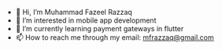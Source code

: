 - 👋 Hi, I’m Muhammad Fazeel Razzaq
- 👀 I’m interested in mobile app development
- 🌱 I’m currently learning payment gateways in flutter
- 📫 How to reach me through my email: mfrazzaq@gmail.com

<!---
mfrazzaq/mfrazzaq is a ✨ special ✨ repository because its `README.md` (this file) appears on your GitHub profile.
You can click the Preview link to take a look at your changes.
--->
